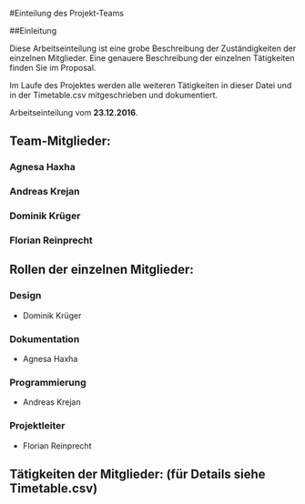 #Einteilung des Projekt-Teams

##Einleitung

Diese Arbeitseinteilung ist eine grobe Beschreibung der Zuständigkeiten der einzelnen Mitglieder. Eine genauere Beschreibung der einzelnen Tätigkeiten finden Sie im Proposal.

Im Laufe des Projektes werden alle weiteren Tätigkeiten in dieser Datei und in der Timetable.csv mitgeschrieben und dokumentiert.

Arbeitseinteilung vom  **23.12.2016**.

## Team-Mitglieder:

### Agnesa Haxha

### Andreas Krejan

### Dominik Krüger

### Florian Reinprecht

## Rollen der einzelnen Mitglieder:

### Design
* Dominik Krüger

### Dokumentation
* Agnesa Haxha

### Programmierung
* Andreas Krejan

### Projektleiter
* Florian Reinprecht

## Tätigkeiten der Mitglieder: (für Details siehe Timetable.csv)


